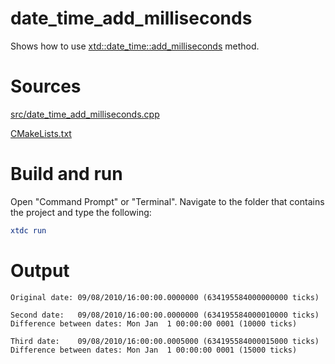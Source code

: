 # date_time_add_milliseconds

Shows how to use [xtd::date_time::add_milliseconds](https://codedocs.xyz/gammasoft71/xtd/classxtd_1_1date__time.html#a0c0b9b22d495ed1096b74dd9c72df2e4) method.

# Sources

[src/date_time_add_milliseconds.cpp](src/date_time_add_milliseconds.cpp)

[CMakeLists.txt](CMakeLists.txt)

# Build and run

Open "Command Prompt" or "Terminal". Navigate to the folder that contains the project and type the following:

```cmake
xtdc run
```

# Output

```
Original date: 09/08/2010/16:00:00.0000000 (634195584000000000 ticks)

Second date:   09/08/2010/16:00:00.0000000 (634195584000010000 ticks)
Difference between dates: Mon Jan  1 00:00:00 0001 (10000 ticks)

Third date:    09/08/2010/16:00:00.0005000 (634195584000015000 ticks)
Difference between dates: Mon Jan  1 00:00:00 0001 (15000 ticks)
```
